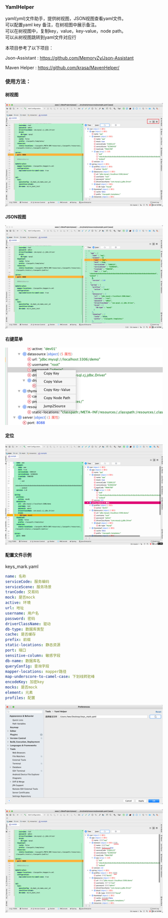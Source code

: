 ### YamlHelper

yaml(yml)文件助手，提供树视图，JSON视图查看yaml文件。<br/>
可以配置yaml key 备注，在树视图中展示备注。<br/>
可以在树视图中，复制key，value，key-value，node path。<br/>
可以从树视图跳转到yaml文件对应行

本项目参考了以下项目：

Json-Assistant : https://github.com/MemoryZy/Json-Assistant

Maven Helper : https://github.com/krasa/MavenHelper/

### 使用方法：

#### 树视图

![](/pic/Snipaste_2025-03-07_13-25-15.png)

#### JSON视图

![](/pic/Snipaste_2025-03-07_13-25-01.png)

#### 右键菜单

![](/pic/Snipaste_2025-03-07_12-07-54.png)

#### 定位

![](/pic/16.gif)

#### 配置文件示例 

keys_mark.yaml

```yaml
name: 名称
serviceCode: 服务编码
serviceScene: 服务场景
tranCode: 交易码
mock: 是否mock
active: 环境
url: 地址
username: 用户名
password: 密码
driverClassName: 驱动
db-type: 数据库类型
cache: 是否缓存
prefix: 前缀
static-locations: 静态资源
port: 端口
sensitive-column: 敏感字段
db-name: 数据库名
queryConfig: 查询字段
mapper-locations: mapper路径
map-underscore-to-camel-case: 下划线转驼峰
encodeKey: 加密key
mocks: 是否mock
element: 元素
profiles: 配置
```

![](/pic/Snipaste_2025-03-07_13-31-34.png)

![](/pic/Snipaste_2025-03-07_13-34-29.png)
